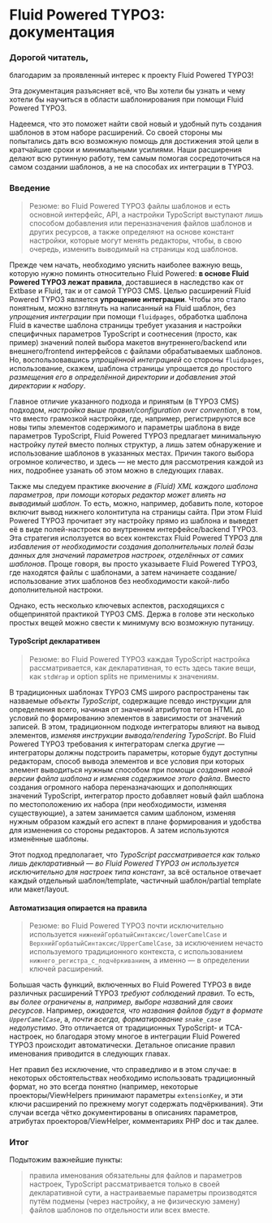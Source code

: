 Fluid Powered TYPO3: документация
==================================

### Дорогой читатель,

благодарим за проявленный интерес к проекту Fluid Powered TYPO3!

Эта документация разъясняет всё, что Вы хотели бы узнать и чему хотели бы научиться в области шаблонирования при помощи Fluid Powered TYPO3.

Надеемся, что это поможет найти свой новый и удобный путь создания шаблонов в этом наборе расширений. Со своей стороны мы попытались дать всю возможную помощь для достижения этой цели в кратчайшие сроки и минимальными усилиями. Наши расширения делают всю рутинную работу, тем самым помогая сосредоточиться на самом создании шаблонов, а не на способах их интеграции в TYPO3.

### Введение

> Резюме: во Fluid Powered TYPO3 файлы шаблонов и есть основной интерфейс, API, а настройки TypoScript выступают лишь способом добавления или переназначения файлов шаблонов и других ресурсов, а также определяют на основе констант настройки, которые могут менять редакторы, чтобы, в свою очередь, изменить выводимый на страницы код шаблонов.

Прежде чем начать, необходимо уяснить наиболее важную вещь, которую нужно поминть относительно Fluid Powered: **в основе Fluid Powered TYPO3 лежат правила**, доставшиеся в наследство как от Extbase и Fluid, так и от самой TYPO3 CMS. Целью расширений Fluid Powered TYPO3 является **упрощение интеграции**. Чтобы это стало понятным, можно взглянуть на написанный на Fluid шаблон, без *упрощения интеграции* при помощи `fluidpages`, обработка шаблона Fluid в качестве шаблона страницы требует указания и настройки специфичных параметров TypoScript и соотнесения (просто, как пример) значений полей выбора макетов внутреннего/backend или внешнего/frontend интерфейсов с файлами обрабатываемых шаблонов. Но, воспользовавшись *упрощённой интеграцией* со стороны `fluidpages`, использование, скажем, шаблона страницы упрощается до простого *размещения его в определённой директории и добавления этой директории к набору*.

Главное отличие указанного подхода и принятым (в TYPO3 CMS) подходом, *настройка выше правил/configuration over convention*,  в том, что вместо грамозкой настройки, где, например, регистрируются все новы типы элементов содержимого и параметры шаблона в виде параметров TypoScript, Fluid Powered TYPO3 предлагает минимальную настройку *путей* вместо полных структур, а лишь затем обнаружение и использование шаблонов в указанных местах. Причин такого выбора огромное количество, и здесь — не место для рассмотрения каждой из них, подробнее узанать об этом можно в следующих главах.

Также мы следуем практике *вкючение в (Fluid) XML каждого шаблона параметров, при помощи которых редактор может влиять на выводимый шаблон*. То есть, можно, например, добавить поле, которое включит вывод нижнего колонтитула на страницы сайта. При этом Fluid Powered TYPO3 прочитает эту настройку прямо из шаблона и выведет её в виде полей-настроек во внутреннем интерфейсе/backend TYPO3. Эта стратегия исползуется во всех контекстах Fluid Powered TYPO3 для *избавления от необходимости создания дополнительных полей базы данных для значений параметров настроек, отделённых от самих шаблонов*. Проще говоря, вы просто указываете Fluid Powered TYPO3, где находятся файлы с шаблонами, а затем начинаете создание/использование этих шаблонов без необходимости какой-либо дополнительной настроки.

Однако, есть несколько ключевых аспектов, расходящихся с общепринятой практикой TYPO3 CMS. Держа в голове эти несколько простых вещей можно свести к минимуму всю возможную путаницу.

#### TypoScript декларативен

> Резюме: во Fluid Powered TYPO3 каждая TypoScript настройка рассматривается, как декларативная, то есть здесь такие вещи, как `stdWrap` и option splits не применимы к значениям.

В традиционных шаблонах TYPO3 CMS широго распространены так назваемые *объекты TypoScript*, содержащие псевдо инструкции для определения всего, начиная от значений атрибутов тегов HTML до условий по формированию элементов в зависимости от значений записей. В этом, традиционном подходе интеграторы влияют на вывод элементов, *изменяя инструкции вывода/rendering TypoScript*. Во Fluid Powered TYPO3 требования к интеграторам слегка другие — интеграторы должны подстроить параметры, которые будут доступны редакторам, способ вывода элементов и все условия при которых элемент выводиться нужным способом при помощи *создания новой версии файла шаблона и изменяя содержимое этого файла*. Вместо создания огромного набора переназначающих и дополняющих значений TypoScript, интегратор просто добавляет новый файл шаблона по местоположению их набора (при необходимости, изменяя существующие), а затем занимается самим шаблоном, изменяя нужным образом каждый его аспект в плане формирования и удобства для изменения со стороны редакторов. А затем используются изменённые шаблоны.

Этот подход предполагает, что *TypoScript рассматривается как только лишь декларативный — во Fluid Powered TYPO3 он используется исключительно для настроек типа констант*, за всё остальное отвечает каждый отдельный шаблон/template, частичный шаблон/partial template или макет/layout.

####  Автоматизация опирается на правила

> Резюме: во Fluid Powered TYPO3 почти исключительно используется `нижнеийГорбатыйСинтаксис/lowerCamelCase` и `ВерхнийГорбатыйСинтаксис/UpperCamelCase`, за исключением нечасто используемого традиционного контекста, с использованием `нижнего_регистра_с_подчёркиванием`, а именно — в определении ключей расширений.

Большая часть функций, включенных во Fluid Powered TYPO3 в виде различных расширений TYPO3 *требуют соблюдений правил*. То есть, *вы более ограничены в, например, выборе названий для своих ресурсов*. Например, *ожидается, что названия файлов будут в формате `UpperCamelCase`*, а, *почти всегда, форматирование `snake_case` недопустимо*. Это отличается от традиционных TypoScript- и TCA- настроек, но благодаря этому многое в интеграции Fluid Powered TYPO3 происходит автоматически. Детальное описание правил именования приводится в следующих главах.

Нет правил без исключение, что справедливо и в этом случае: в некоторых обстоятельствах необходимо использовать традиционный формат, но это всегда понятно (например, некоторые проекторы/ViewHelpers принимают параметры `extensionKey`, и эти ключи расширений по прежнему могут содержать подчёркивания). Эти случаи всегда чётко документированы в описаниях параметров, атрибутах проекторов/ViewHelper, комментариях PHP doc и так далее.

### Итог

Подытожим важнейшие пункты:

> правила именования обязательны для файлов и параметров настроек, TypoScript рассматривается только в своей декларативной сути, а настраиваемые параметры производятся путём подмены (через настройку, а не физическую замену) файлов шаблонов по отдельности или всех вместе.
